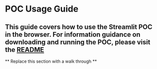 # POC Usage Guide
## This guide covers how to use the Streamlit POC in the browser. For information guidance on downloading and running the POC, please visit the [README](./README.md)
** Replace this section with a walk through **

